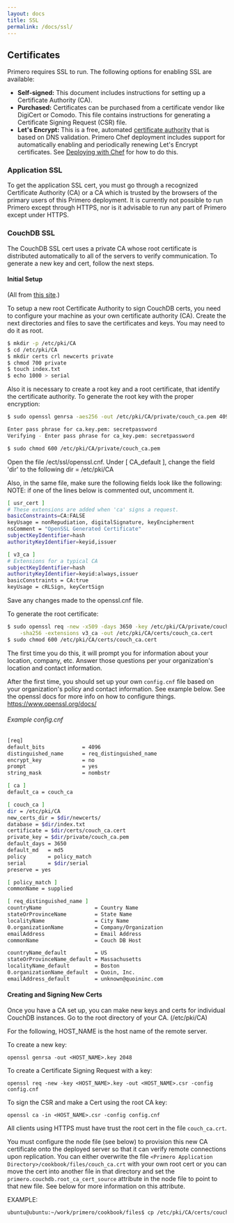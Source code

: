 ```yaml
---
layout: docs
title: SSL
permalink: /docs/ssl/
---
```



Certificates
------------

Primero requires SSL to run. The following options for enabling SSL are available:

 - **Self-signed:** This document includes instructions for setting up a Certificate Authority (CA).
 - **Purchased:** Certificates can be purchased from a certificate vendor like DigiCert or Comodo. This file contains instructions for generating a Certificate Signing Request (CSR) file.
 - **Let's Encrypt:** This is a free, automated [certificate authority](https://letsencrypt.org) that is based on DNS validation. Primero Chef deployment includes support for automatically enabling and periodically renewing Let's Encrypt certificates. See [Deploying with Chef]({{site.baseurl}}/docs/chef) for how to do this.


### Application SSL
To get the application SSL cert, you must go through a recognized Certificate
Authority (CA) or a CA which is trusted by the browsers of the primary users
of this Primero deployment.  It is currently not possible to run Primero
except through HTTPS, nor is it advisable to run any part of Primero except
under HTTPS.

### CouchDB SSL
The CouchDB SSL cert uses a private CA whose root certificate is distributed
automatically to all of the servers to verify communication. To generate a
new key and cert, follow the next steps.

#### Initial Setup
(All from [this site](https://jamielinux.com/articles/2013/08/act-as-your-own-certificate-authority/).)

To setup a new root Certificate Authority to sign CouchDB certs, you need to configure your machine as your own certificate authority (CA).
Create the next directories and files to save the certificates and keys. You may need to do it as root.

```sh
$ mkdir -p /etc/pki/CA
$ cd /etc/pki/CA
$ mkdir certs crl newcerts private
$ chmod 700 private
$ touch index.txt
$ echo 1000 > serial
```

Also it is necessary to create a root key and a root certificate, that identify the certificate authority. To generate the root key with the proper encryption:

```sh
$ sudo openssl genrsa -aes256 -out /etc/pki/CA/private/couch_ca.pem 4096

Enter pass phrase for ca.key.pem: secretpassword
Verifying - Enter pass phrase for ca_key.pem: secretpassword

$ sudo chmod 600 /etc/pki/CA/private/couch_ca.pem
```

Open the file /ect/ssl/openssl.cnf.
Under [ CA_default ], change the field 'dir' to the following
dir = /etc/pki/CA

Also, in the same file, make sure the following fields look like the following:
NOTE: if one of the lines below is commented out, uncomment it.

```sh
[ usr_cert ]
# These extensions are added when 'ca' signs a request.
basicConstraints=CA:FALSE
keyUsage = nonRepudiation, digitalSignature, keyEncipherment
nsComment = "OpenSSL Generated Certificate"
subjectKeyIdentifier=hash
authorityKeyIdentifier=keyid,issuer

[ v3_ca ]
# Extensions for a typical CA
subjectKeyIdentifier=hash
authorityKeyIdentifier=keyid:always,issuer
basicConstraints = CA:true
keyUsage = cRLSign, keyCertSign
```

Save any changes made to the openssl.cnf file.


To generate the root certificate:
```sh
$ sudo openssl req -new -x509 -days 3650 -key /etc/pki/CA/private/couch_ca.pem \
    -sha256 -extensions v3_ca -out /etc/pki/CA/certs/couch_ca.cert
$ sudo chmod 600 /etc/pki/CA/certs/couch_ca.cert
```

The first time you do this, it will prompt you for information about your location, company, etc.
Answer those questions per your organization's location and contact information.

After the first time, you should set up your own `config.cnf` file based on
your organization's policy and contact information.
See example below.
See the openssl docs for more info on how to configure things.
https://www.openssl.org/docs/

###### Example config.cnf

```sh
[req]
default_bits            = 4096
distinguished_name      = req_distinguished_name
encrypt_key             = no
prompt                  = yes
string_mask             = nombstr

[ ca ]
default_ca = couch_ca

[ couch_ca ]
dir = /etc/pki/CA
new_certs_dir = $dir/newcerts/
database = $dir/index.txt
certificate = $dir/certs/couch_ca.cert
private_key = $dir/private/couch_ca.pem
default_days = 3650
default_md   = md5
policy       = policy_match
serial       = $dir/serial
preserve = yes

[ policy_match ]
commonName = supplied

[ req_distinguished_name ]
countryName                 = Country Name
stateOrProvinceName         = State Name
localityName                = City Name
0.organizationName          = Company/Organization
emailAddress                = Email Address
commonName                  = Couch DB Host

countryName_default         = US
stateOrProvinceName_default = Massachusetts
localityName_default        = Boston
0.organizationName_default  = Quoin, Inc.
emailAddress_default        = unknown@quoininc.com
```

#### Creating and Signing New Certs
Once you have a CA set up, you can make new keys and certs for individual
CouchDB instances. Go to the root directory of your CA. (/etc/pki/CA)

For the following, HOST_NAME is the host name of the remote server.

To create a new key:
```
openssl genrsa -out <HOST_NAME>.key 2048
```

To create a Certificate Signing Request with a key:
```
openssl req -new -key <HOST_NAME>.key -out <HOST_NAME>.csr -config config.cnf
```

To sign the CSR and make a Cert using the root CA key:
```
openssl ca -in <HOST_NAME>.csr -config config.cnf
```

All clients using HTTPS must have trust the root cert in the file
`couch_ca.crt`.

You must configure the node file (see below) to provision this new CA
certificate onto the deployed server so that it can verify remote connections
upon replication.  You can either overwrite the file
`<Primero Application Directory>/cookbook/files/couch_ca.crt` with your own root cert or you can move the cert
into another file in that directory and set the
`primero.couchdb.root_ca_cert_source` attribute in the node file to point to
that new file.  See below for more information on this attribute.

EXAMPLE:
```sh
ubuntu@ubuntu:~/work/primero/cookbook/files$ cp /etc/pki/CA/certs/couch_ca.cert .
```